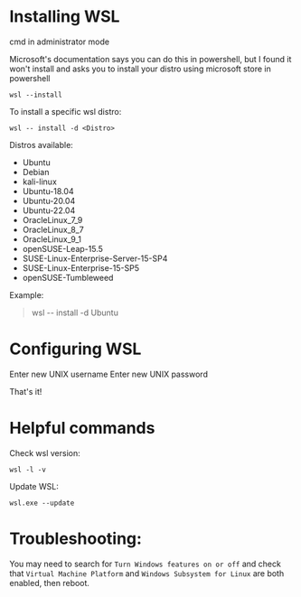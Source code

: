 # Installing WSL
cmd in administrator mode

Microsoft's documentation says you can do this in powershell, but I found it won't install and asks you to install your distro using microsoft store in powershell

    wsl --install

To install a specific wsl distro:

    wsl -- install -d <Distro>

Distros available:

- Ubuntu
- Debian
- kali-linux
- Ubuntu-18.04
- Ubuntu-20.04
- Ubuntu-22.04
- OracleLinux_7_9
- OracleLinux_8_7
- OracleLinux_9_1
- openSUSE-Leap-15.5
- SUSE-Linux-Enterprise-Server-15-SP4
- SUSE-Linux-Enterprise-15-SP5
- openSUSE-Tumbleweed

Example:
>wsl -- install -d Ubuntu


# Configuring WSL
Enter new UNIX username
Enter new UNIX password

That's it!


# Helpful commands
Check wsl version:

    wsl -l -v

Update WSL:

    wsl.exe --update

# Troubleshooting:
You may need to search for `Turn Windows features on or off` and check that `Virtual Machine Platform` and `Windows Subsystem for Linux` are both enabled, then reboot.